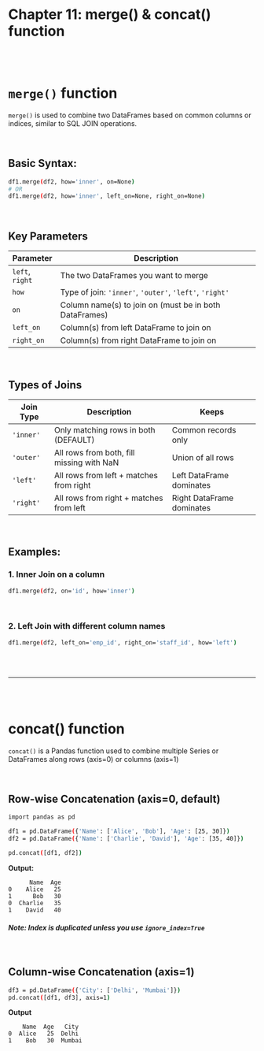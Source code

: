#
# Chapter 11: merge() & concat() function

<br>
<br>

# `merge()` function
`merge()` is used to combine two DataFrames based on common columns or indices, similar to SQL JOIN operations.

<br>

## Basic Syntax:
```bash
df1.merge(df2, how='inner', on=None)
# OR 
df1.merge(df2, how='inner', left_on=None, right_on=None)
```

<br>

## Key Parameters
| Parameter                    | Description                                             |
| ---------------------------- | ------------------------------------------------------- |
| `left`, `right`              | The two DataFrames you want to merge                    |
| `how`                        | Type of join: `'inner'`, `'outer'`, `'left'`, `'right'` |
| `on`                         | Column name(s) to join on (must be in both DataFrames)  |
| `left_on`                    | Column(s) from left DataFrame to join on                |
| `right_on`                   | Column(s) from right DataFrame to join on               |

<br>

## Types of Joins
| Join Type | Description                               | Keeps                     |
| --------- | ----------------------------------------- | ------------------------- |
| `'inner'` | Only matching rows in both (DEFAULT)      | Common records only       |
| `'outer'` | All rows from both, fill missing with NaN | Union of all rows         |
| `'left'`  | All rows from left + matches from right   | Left DataFrame dominates  |
| `'right'` | All rows from right + matches from left   | Right DataFrame dominates |

<br>

## Examples:
### 1. Inner Join on a column
```bash
df1.merge(df2, on='id', how='inner')
```
<br>

### 2. Left Join with different column names
```bash
df1.merge(df2, left_on='emp_id', right_on='staff_id', how='left')
```

<br>
<br>

---

<br>
<br>

# concat() function
`concat()` is a Pandas function used to combine multiple Series or DataFrames along rows (axis=0) or columns (axis=1)

<br>

## Row-wise Concatenation (axis=0, default)
```bash
import pandas as pd

df1 = pd.DataFrame({'Name': ['Alice', 'Bob'], 'Age': [25, 30]})
df2 = pd.DataFrame({'Name': ['Charlie', 'David'], 'Age': [35, 40]})

pd.concat([df1, df2])
```
**Output:**
```
      Name  Age
0    Alice   25
1      Bob   30
0  Charlie   35
1    David   40
```
##### Note: Index is duplicated unless you use `ignore_index=True`

<br>

## Column-wise Concatenation (axis=1)
```bash
df3 = pd.DataFrame({'City': ['Delhi', 'Mumbai']})
pd.concat([df1, df3], axis=1)
```
**Output**
```
    Name  Age   City
0  Alice   25  Delhi
1    Bob   30  Mumbai
```
